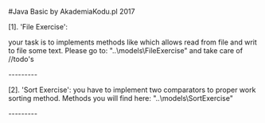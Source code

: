 #Java Basic by AkademiaKodu.pl 2017

[1]. 'File Exercise':

your task is to implements methods like which allows read from file and writ to file some text. Please go to:
"..\models\FileExercise" and take care of //todo's

*-*-*-*-*-*-*-*-*-*


[2]. 'Sort Exercise':
you have to implement two comparators to proper work sorting method. Methods you will find here:
"..\models\SortExercise"

*-*-*-*-*-*-*-*-*-*

